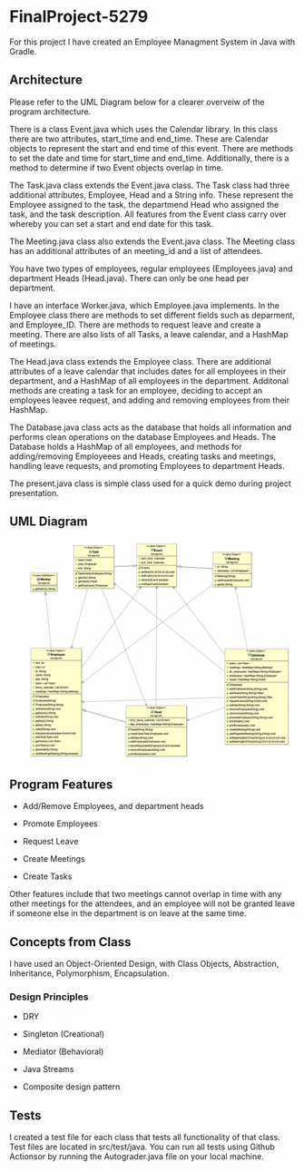 # FinalProject-5279
For this project I have created an Employee Managment System in Java with Gradle. 

## Architecture
Please refer to the UML Diagram below for a clearer overveiw of the program architecture. 

There is a class Event.java which uses the Calendar library. In this class there are two attributes, start_time and end_time. These are Calendar objects to represent the start and end time of this event. There are methods to set the date and time for start_time and end_time. Additionally, there is a method to determine if two Event objects overlap in time. 

The Task.java class extends the Event.java class. The Task class had three additional attributes, Employee, Head and a String info. These represent the Employee assigned to the task, the departmend Head who assigned the task, and the task description. All features from the Event class carry over whereby you can set a start and end date for this task. 

The Meeting.java class also extends the Event.java class. The Meeting class has an additional attributes of an meeting_id and a list of attendees. 

You have two types of employees, regular employees (Employees.java) and department Heads (Head.java). There can only be one head per department. 

I have an interface Worker.java, which Employee.java implements. In the Employee class there are methods to set different fields such as deparment, and Employee_ID. There are methods to request leave and create a meeting. There are also lists of all Tasks, a leave calendar, and a HashMap of meetings. 

The Head.java class extends the Employee class. There are additional attributes of a leave calendar that includes dates for all employees in their department, and a HashMap of all employees in the department. Additonal methods are creating a task for an employee, deciding to accept an employees leavee request, and adding and removing employees from their HashMap. 

The Database.java class acts as the database that holds all information and performs clean operations on the database Employees and Heads. The Database holds a HashMap of all employees, and methods for adding/removing Employeees and Heads, creating tasks and meetings, handling leave requests, and promoting Employees to department Heads. 

The present.java class is simple class used for a quick demo during project presentation. 

## UML Diagram
![data](/images/UML_diagram.png)

## Program Features 
* Add/Remove Employees, and department heads

* Promote Employees

* Request Leave

* Create Meetings 

* Create Tasks

Other features include that two meetings cannot overlap in time with any other meetings for the attendees, and an employee will not be granted leave if someone else in the department is on leave at the same time. 

## Concepts from Class

I have used an Object-Oriented Design, with Class Objects, Abstraction, Inheritance, Polymorphism, Encapsulation. 

### Design Principles

* DRY 

* Singleton (Creational)

* Mediator (Behavioral) 

* Java Streams

* Composite design pattern 

## Tests 

I created a test file for each class that tests all functionality of that class. Test files are located in src/test/java. You can run all tests using Github Actionsor by running the Autograder.java file on your local machine. 
